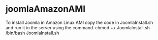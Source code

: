 # joomlaAmazonAMI
To install Joomla in Amazon Linux AMI copy the code in JoomlaInstall.sh and run it in the server using the command.
chmod +x JoomlaInstall.sh
/bin/bash JoomlaInstall.sh
